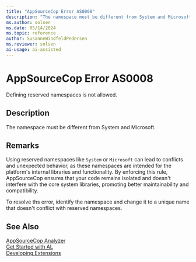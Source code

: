 ```yaml
---
title: "AppSourceCop Error AS0008"
description: "The namespace must be different from System and Microsoft."
ms.author: solsen
ms.date: 05/14/2024
ms.topic: reference
author: SusanneWindfeldPedersen
ms.reviewer: solsen
ai-usage: ai-assisted
---
```

[//]: # (START>DO_NOT_EDIT)
[//]: # (IMPORTANT:Do not edit any of the content between here and the END>DO_NOT_EDIT.)
[//]: # (Any modifications should be made in the .xml files in the ModernDev repo.)
# AppSourceCop Error AS0008
Defining reserved namespaces is not allowed.

## Description
The namespace must be different from System and Microsoft.

[//]: # (IMPORTANT: END>DO_NOT_EDIT)

## Remarks

Using reserved namespaces like `System` or `Microsoft` can lead to conflicts and unexpected behavior, as these namespaces are intended for the platform's internal libraries and functionality. By enforcing this rule, AppSourceCop ensures that your code remains isolated and doesn't interfere with the core system libraries, promoting better maintainability and compatibility.

To resolve ths error, identify the namespace and change it to a unique name that doesn't conflict with reserved namespaces.

## See Also  
[AppSourceCop Analyzer](appsourcecop.md)  
[Get Started with AL](../devenv-get-started.md)  
[Developing Extensions](../devenv-dev-overview.md)  